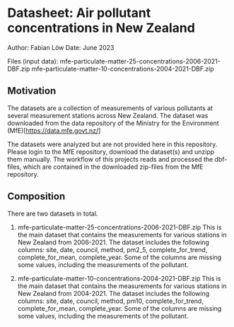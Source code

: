 # Datasheet: Air pollutant concentrations in New Zealand

Author: Fabian Löw
Date: June 2023

Files (input data):
	mfe-particulate-matter-25-concentrations-2006-2021-DBF.zip
	mfe-particulate-matter-10-concentrations-2004-2021-DBF.zip


## Motivation

The datasets are a collection of measurements of various pollutants at several measurement stations across New Zealand. The dataset was downloaded from the data repository of the Ministry for the Environment (MfE)[https://data.mfe.govt.nz/]

The datasets were analyzed but are not provided here in this repository. Please login to the MfE repository, download the dataset(s) and unzipp them manually. The workflow of this projects reads and processed the dbf-files, which are contained in the downloaded zip-files from the MfE repository.


## Composition

There are two datasets in total.

1. mfe-particulate-matter-25-concentrations-2006-2021-DBF.zip
	This is the main dataset that contains the measurements for various stations in New Zealand from 2006-2021. The dataset includes the following columns: site, date, council, method, pm2_5, complete_for_trend, complete_for_mean, complete_year. Some of the columns are missing some values, including the measurements of the pollutant.
	
2. mfe-particulate-matter-10-concentrations-2004-2021-DBF.zip
	This is the main dataset that contains the measurements for various stations in New Zealand from 2004-2021. The dataset includes the following columns: site, date, council, method, pm10, complete_for_trend, complete_for_mean, complete_year. Some of the columns are missing some values, including the measurements of the pollutant.